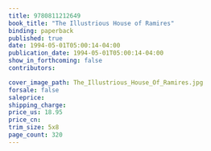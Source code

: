 ```yaml
---
title: 9780811212649
book_title: "The Illustrious House of Ramires"
binding: paperback
published: true
date: 1994-05-01T05:00:14-04:00
publication_date: 1994-05-01T05:00:14-04:00
show_in_forthcoming: false
contributors:

cover_image_path: The_Illustrious_House_Of_Ramires.jpg
forsale: false
saleprice:
shipping_charge:
price_us: 18.95
price_cn:
trim_size: 5x8
page_count: 320
---
```


